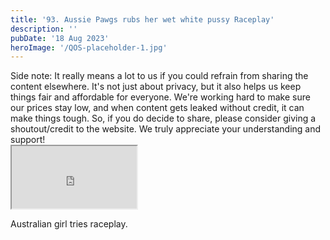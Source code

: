 ```yaml
---
title: '93. Aussie Pawgs rubs her wet white pussy Raceplay'
description: ''
pubDate: '18 Aug 2023'
heroImage: '/QOS-placeholder-1.jpg'
---
```

<div class="video_paragraph_header"> Side note: It really means a lot to us if you could refrain from sharing the content elsewhere. It's not just about privacy, but it also helps us keep things fair and affordable for everyone. We're working hard to make sure our prices stay low, and when content gets leaked without credit, it can make things tough. So, if you do decide to share, please consider giving a shoutout/credit to the website. We truly appreciate your understanding and support!</div>

<iframe src="https://drive.google.com/file/d/1wIQ1jRBPZ5q5eM3eJGTrDwB8UcIUIty1/preview" width="200" height="100" allow="autoplay" allowfullscreen="allowfullscreen"></iframe>

Australian girl tries raceplay.
<br>
<br>
<!---<a class="read_more" href="https://drive.google.com/file/d/1wIQ1jRBPZ5q5eM3eJGTrDwB8UcIUIty1/view?usp=sharing">Download</a>--->